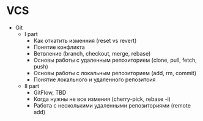 # VCS

- Git
    - I part
        - Как откатить изменния (reset vs revert)
        - Понятие конфликта
        - Ветвление (branch, checkout, merge, rebase)
        - Основы работы с удаленным репозиторием (clone, pull, fetch, push)
        - Основы работы с локальным репозиторием (add, rm, commit)
        - Понятие локального и удаленного репозитоия
    - II part
        - GitFlow, TBD
        - Когда нужны не все измения (cherry-pick, rebase -i)
        - Работа с несколькими удаленными репозиториями (remote add)
